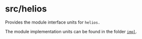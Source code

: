 # src/helios

Provides the module interface units for `helios.` 

The module implementation units can be found in the folder [`impl`](../impl/).
